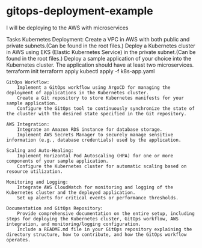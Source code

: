 # gitops-deployment-example
I will be deploying to the AWS with microservices

Tasks
    Kubernetes Deployment:
        Create a VPC in AWS with both public and private subnets.(Can be found in the root files.)
        Deploy a Kubernetes cluster in AWS using EKS (Elastic Kubernetes Service) in the private subnet.(Can be found in the root files.)
        Deploy a sample application of your choice into the Kubernetes cluster. The application should have at least two microservices.
        terraform init
        terraform apply
        kubectl apply -f k8s-app.yaml

    GitOps Workflow:
        Implement a GitOps workflow using ArgoCD for managing the deployment of applications in the Kubernetes cluster.
        Create a Git repository to store Kubernetes manifests for your sample application.
        Configure the GitOps tool to continuously synchronize the state of the cluster with the desired state specified in the Git repository.

    AWS Integration:
        Integrate an Amazon RDS instance for database storage.
        Implement AWS Secrets Manager to securely manage sensitive information (e.g., database credentials) used by the application.

    Scaling and Auto-Healing:
        Implement Horizontal Pod Autoscaling (HPA) for one or more components of your sample application.
        Configure the Kubernetes cluster for automatic scaling based on resource utilization.

    Monitoring and Logging:
        Integrate AWS CloudWatch for monitoring and logging of the Kubernetes cluster and the deployed application.
        Set up alerts for critical events or performance thresholds.

    Documentation and GitOps Repository:
        Provide comprehensive documentation on the entire setup, including steps for deploying the Kubernetes cluster, GitOps workflow, AWS integration, and monitoring/logging configuration.
        Include a README.md file in your GitOps repository explaining the directory structure, how to contribute, and how the GitOps workflow operates.
